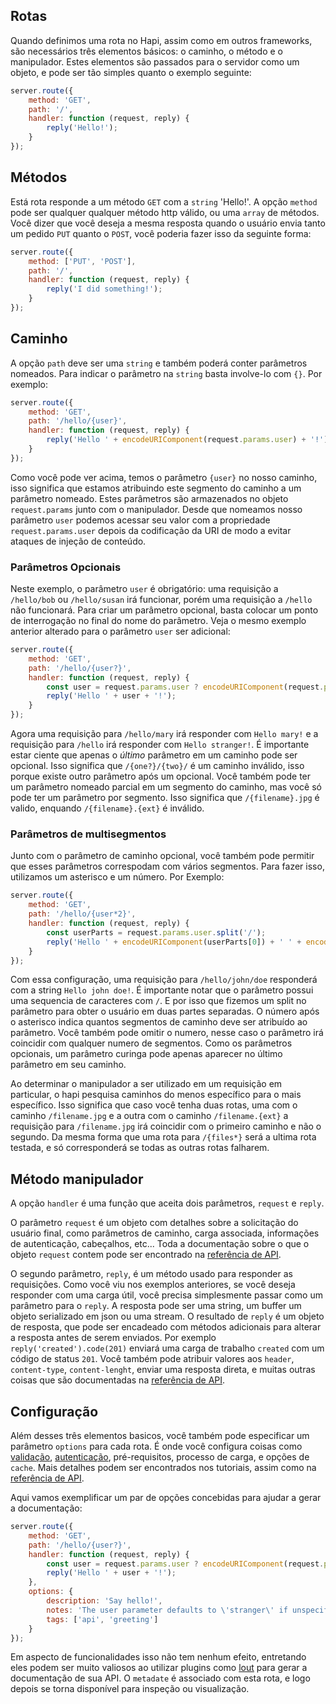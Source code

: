 ## Rotas

Quando definimos uma rota no Hapi, assim como em outros frameworks, são necessários três elementos básicos: o caminho, o método e o manipulador. Estes elementos são passados para o servidor como um objeto, e pode ser tão simples quanto o exemplo seguinte:

```javascript
server.route({
    method: 'GET',
    path: '/',
    handler: function (request, reply) {
        reply('Hello!');
    }
});
```

## Métodos

Está rota responde a um método `GET`  com a `string` 'Hello!'. A opção `method` pode ser qualquer qualquer método http válido, ou uma `array` de métodos. Você dizer que você deseja a mesma resposta quando o usuário envia tanto um pedido `PUT` quanto o `POST`, você poderia fazer isso da seguinte forma:

```javascript
server.route({
    method: ['PUT', 'POST'],
    path: '/',
    handler: function (request, reply) {
        reply('I did something!');
    }
});
```

## Caminho

A opção `path` deve ser uma `string` e também poderá conter parâmetros nomeados. Para indicar o parâmetro na `string` basta involve-lo com `{}`. Por exemplo:

```javascript
server.route({
    method: 'GET',
    path: '/hello/{user}',
    handler: function (request, reply) {
        reply('Hello ' + encodeURIComponent(request.params.user) + '!');
    }
});
```

Como você pode ver acima, temos o parâmetro `{user}` no nosso caminho, isso significa que estamos atribuindo este segmento do caminho a um parâmetro nomeado. Estes parâmetros são armazenados no objeto `request.params` junto com o manipulador. Desde que nomeamos nosso parâmetro `user` podemos acessar seu valor com a propriedade `request.params.user` depois da codificação da URI de modo a evitar ataques de injeção de conteúdo.

### Parâmetros Opcionais

Neste exemplo, o parâmetro `user` é obrigatório: uma requisição a `/hello/bob` ou `/hello/susan` irá funcionar, porém uma requisição a `/hello` não funcionará. Para criar um parâmetro opcional, basta colocar um ponto de interrogação no final do nome do parâmetro. Veja o mesmo exemplo anterior alterado para o parâmetro `user` ser adicional:

```javascript
server.route({
    method: 'GET',
    path: '/hello/{user?}',
    handler: function (request, reply) {
        const user = request.params.user ? encodeURIComponent(request.params.user) : 'stranger';
        reply('Hello ' + user + '!');
    }
});
```

Agora uma requisição para `/hello/mary` irá responder com `Hello mary!` e a requisição para `/hello` irá responder com `Hello stranger!`. É importante estar ciente que apenas o *último* parâmetro em um caminho pode ser opcional. Isso significa que `/{one?}/{two}/` é um caminho inválido, isso porque existe outro parâmetro após um opcional. Você também pode ter um parâmetro nomeado parcial em um segmento do caminho, mas você só pode ter um parâmetro por segmento. Isso significa que `/{filename}.jpg` é valido, enquando `/{filename}.{ext}` é inválido.

### Parâmetros de multisegmentos

Junto com o parâmetro de caminho opcional, você também pode permitir que esses parâmetros correspodam com vários segmentos. Para fazer isso, utilizamos um asterisco e um número. Por Exemplo:

```javascript
server.route({
    method: 'GET',
    path: '/hello/{user*2}',
    handler: function (request, reply) {
        const userParts = request.params.user.split('/');
        reply('Hello ' + encodeURIComponent(userParts[0]) + ' ' + encodeURIComponent(userParts[1]) + '!');
    }
});
```

Com essa configuração, uma requisição para `/hello/john/doe` responderá com a string `Hello john doe!`. É importante notar que o parâmetro possui uma sequencia de caracteres com `/`. E por isso que fizemos um split no parâmetro para obter o usuário em duas partes separadas. O número após o asterisco indica quantos segmentos de caminho deve ser atribuído ao parâmetro. Você também pode omitir o numero, nesse caso o parâmetro irá coincidir com qualquer numero de segmentos. Como os parâmetros opcionais, um parâmetro curinga pode apenas aparecer no último parâmetro em seu caminho.

Ao determinar o manipulador a ser utilizado em um requisição em particular, o hapi pesquisa caminhos do menos específico para o mais específico. Isso significa que caso você tenha duas rotas, uma com o caminho `/filename.jpg` e a outra com o caminho `/filename.{ext}` a requisição para `/filename.jpg` irá coincidir com o primeiro caminho e não o segundo. Da mesma forma que uma rota para `/{files*}` será a ultima rota testada, e só corresponderá se todas as outras rotas falharem.

## Método manipulador

A opção `handler` é uma função que aceita dois parâmetros, `request` e `reply`.

O parâmetro `request` é um objeto com detalhes sobre a solicitação do usuário final, como parâmetros de caminho, carga associada, informações de autenticação, cabeçalhos, etc... Toda a documentação sobre o que o objeto `request` contem pode ser encontrado na [referência de API](/api#request-properties).

O segundo parâmetro, `reply`, é um método usado para responder as requisições. Como você viu nos exemplos anteriores, se você deseja responder com uma carga útil, você precisa simplesmente passar como um parâmetro para o `reply`. A resposta pode ser uma string, um buffer um objeto serializado em json ou uma stream. O resultado de  `reply` é um objeto de resposta, que pode ser encadeado com métodos adicionais para alterar a resposta antes de serem enviados. Por exemplo `reply('created').code(201)` enviará uma carga de trabalho `created` com um código de status `201`. Você também pode atribuir valores aos `header`, `content-type`, `content-lenght`, enviar uma resposta direta, e muitas outras coisas que são documentadas na [referência de API](/api#response-object).

## Configuração

Além desses três elementos basicos, você também pode especificar um parâmetro `options` para cada rota. É onde você configura coisas como [validação](/tutorials/validation), [autenticação](/tutorials/auth), pré-requisitos, processo de carga, e opções de `cache`. Mais detalhes podem ser encontrados nos tutoriais, assim como na [referência de API](/api#route-options).

Aqui vamos exemplificar um par de opções concebidas para ajudar a gerar a documentação:

```javascript
server.route({
    method: 'GET',
    path: '/hello/{user?}',
    handler: function (request, reply) {
        const user = request.params.user ? encodeURIComponent(request.params.user) : 'stranger';
        reply('Hello ' + user + '!');
    },
    options: {
        description: 'Say hello!',
        notes: 'The user parameter defaults to \'stranger\' if unspecified',
        tags: ['api', 'greeting']
    }
});
```

Em aspecto de funcionalidades isso não tem nenhum efeito, entretando eles podem ser muito valiosos ao utilizar plugins como [lout](https://github.com/hapijs/lout) para gerar a documentação de sua API. O `metadate` é associado com esta rota, e logo depois se torna disponível para inspeção ou visualização.
